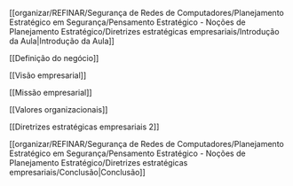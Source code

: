 [[organizar/REFINAR/Segurança de Redes de Computadores/Planejamento Estratégico em Segurança/Pensamento Estratégico - Noções de Planejamento Estratégico/Diretrizes estratégicas empresariais/Introdução da Aula|Introdução da Aula]]

[[Definição do negócio]]

[[Visão empresarial]]

[[Missão empresarial]]

[[Valores organizacionais]]

[[Diretrizes estratégicas empresariais 2]]

[[organizar/REFINAR/Segurança de Redes de Computadores/Planejamento Estratégico em Segurança/Pensamento Estratégico - Noções de Planejamento Estratégico/Diretrizes estratégicas empresariais/Conclusão|Conclusão]]